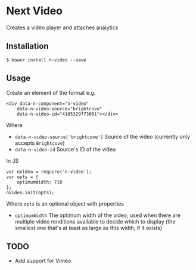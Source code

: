 # Next Video

Creates a video player and attaches analytics

## Installation

    $ bower install n-video --save

## Usage

Create an element of the format e.g.

    <div data-n-component="n-video"
        data-n-video-source="brightcove"
        data-n-video-id="4165329773001"></div>

Where

 * `data-n-video-source['brightcove']` Source of the video (currently only accepts `Brightcove`)
 * `data-n-video-id` Source's ID of the video

In JS

    var nVideo = require('n-video');
    var opts = {
        optimumWidth: 710
    };
    nVideo.init(opts);

Where `opts` is an optional object with properties

 * `optimumWidth` The optimum width of the video, used when there are multiple video renditions available to decide which to display (the smallest one that's at least as large as this width, if it exists)

## TODO

 * Add support for Vimeo
